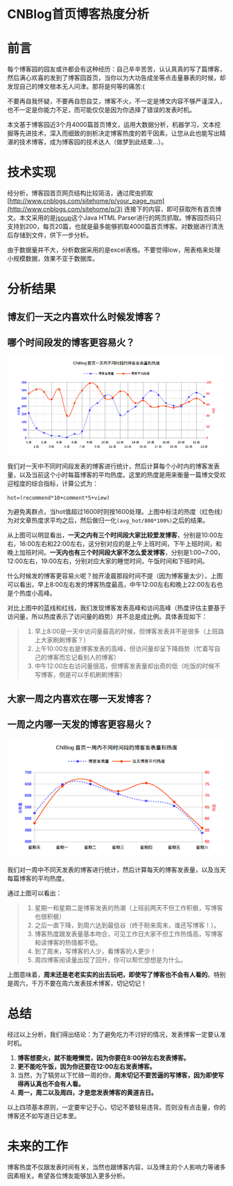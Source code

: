 # CNBlog首页博客热度分析

# 前言

每个博客园的园友或许都会有这种经历：自己辛辛苦苦，认认真真的写了篇博客，然后满心欢喜的发到了博客园首页，当你以为大功告成坐等点击量暴表的时候，却发现自己的博文根本无人问津。那将是何等的痛苦:(

不要再自我怀疑，不要再自怨自艾，博客不火，不一定是博文内容不够严谨深入，也不一定是你能力不足，而可能仅仅是因为你选择了错误的发表时机。

本文基于博客园近3个月4000篇首页博文，运用大数据分析，机器学习，文本挖掘等先进技术，深入而细致的剖析决定博客热度的若干因素，让您从此也能写出精湛的技术博客，成为博客园的技术达人（做梦到此结束...）。

# 技术实现
经分析，博客园首页网页结构比较简洁，通过爬虫抓取[http://www.cnblogs.com/sitehome/p/your_page_num](http://www.cnblogs.com/sitehome/p/3) 连接下的内容，即可获取所有首页博文。本文采用的是[jsoup](https://jsoup.org/)这个Java HTML Parser进行的网页抓取。博客园页码只支持到200，每页20篇，也就是最多能够抓取4000篇首页博客。对数据进行清洗后存储到文件，供下一步分析。

由于数据量并不大，分析数据采用的是excel表格。不要觉得low，用表格来处理小规模数据，效果不亚于数据库。

# 分析结果

## 博友们一天之内喜欢什么时候发博客？
## 哪个时间段发的博客更容易火？

![HotOfHours.png](./Figures/HotOfHours.png)

我们对一天中不同时间段发表的博客进行统计，然后计算每个小时内的博客发表量，以及当前这个小时每篇博客的平均热度。这里的热度是用来衡量一篇博文受欢迎程度的综合指标，计算公式为：

`hot=(recommend*10+comment*5+view)`

为避免离群点，当hot值超过1600时则按1600处理。上图中标注的热度（红色线）为对文章热度求平均之后，然后做归一化`(avg_hot/800*100%)`之后的结果。

从上图可以明显看出，**一天之内有三个时间段大家比较爱发博客**，分别是10:00左右，16:00左右和22:00左右，这分别对应的是上午上班时间，下午上班时间，和晚上加班时间。**一天内也有三个时间段大家不怎么爱发博客**，分别是1:00~7:00，12:00左右，19:00左右，分别对应大家的睡觉时间，午饭时间和下班时间。

什么时候发的博客更容易火呢？抛开凌晨那段时间不提（因为博客量太少），上图可以看出，早上8:00左右发的博客热度最高，中午12:00左右和晚上22:00左右也是个热度小高峰。

对比上图中的蓝线和红线，我们发现博客发表高峰和访问高峰（热度评估主要基于访问量，所以热度表示了访问量的趋势）并不总是成比例。具体表现如下：

> 1. 早上8:00是一天中访问量最高的时候，但博客发表并不是很多（上班路上大家刷刷博客？）
> 2. 上午10:00左右是博客发表的高峰，但访问量却呈下降趋势（忙着写自己的博客而忘记看别人的博客）
> 3. 中午12:00左右访问量很高，但博客发表量却出奇的低（吃饭的时候不写博客，倒是可以手机刷刷博客）

## 大家一周之内喜欢在哪一天发博客？
## 一周之内哪一天发的博客更容易火？

![HotOfDays.png](./Figures/HotOfDays.png)

我们对一周中不同天发表的博客进行统计，然后计算每天的博客发表量，以及当天每篇博客的平均热度。

通过上图可以看出：

> 1. 星期一和星期二是博客发表的热潮（上班前两天不但工作积极，写博客也很积极）
> 2. 之后一直下降，到周六达到最低谷（终于盼来周末，谁还写博客！）。
> 3. 博客热度跟发表量基本吻合，可见工作日大家不但工作热情高，写博客和读博客的热情都不低。
> 4. 到了周末，写博客的人少，看博客的人更少！
> 5. 周四博客阅读量出现了回升，你可以帮忙想想是为什么。

上图意味着，**周末还是老老实实的出去玩吧，即使写了博客也不会有人看的**。特别是周六，千万不要在周六发表技术博客，切记切记！

# 总结
经过以上分析，我们得出结论：为了避免吃力不讨好的情况，发表博客一定要认准时机。

1. **博客想要火，就不能睡懒觉，因为你要在8:00钟左右发表博客。**
2. **更不能吃午饭，因为你还要在12:00左右发表博客。**
3. 当然，为了犒劳以下忙碌一周的你，**周末切记不要苦逼的写博客，因为即使写得再认真也不会有人看。**
4. **周一，周二以及周四，才是您发表博客的黄道吉日。**

以上四项基本原则，一定要牢记于心，切记不要轻易违背。否则没有点击量，你的博客还不如写道日记本里。

# 未来的工作

博客热度不仅跟发表时间有关，当然也跟博客内容，以及博主的个人影响力等诸多因素相关。希望各位博友能够加入更多分析。
